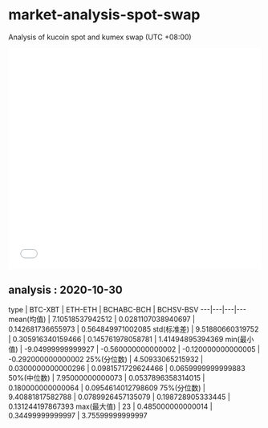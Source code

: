 # market-analysis-spot-swap
Analysis of kucoin spot and kumex swap (UTC +08:00)

<iframe width="100%" height="440" src="./data.html" frameborder="no" border="0" scrolling="no"></iframe>

## analysis : 2020-10-30

type | BTC-XBT | ETH-ETH | BCHABC-BCH | BCHSV-BSV 
---|---|---|---
mean(均值) | 7.10518537942512 | 0.0281107038940697 | 0.142681736655973 | 0.564849971002085
std(标准差) | 9.51880660319752 | 0.305916340159466 | 0.145761978058781 | 1.41494895394369
min(最小值) | -9.04999999999927 | -0.560000000000002 | -0.120000000000005 | -0.292000000000002
25%(分位数) | 4.50933065215932 | 0.0300000000000296 | 0.0981571729624466 | 0.0659999999999883
50%(中位数) | 7.95000000000073 | 0.0537896358314015 | 0.180000000000064 | 0.0954614012798609
75%(分位数) | 9.40881817582788 | 0.0789926457135079 | 0.198728905333445 | 0.131244197867393
max(最大值) | 23 | 0.485000000000014 | 0.34499999999997 | 3.75599999999997
